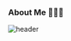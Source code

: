 ### About Me 👩🏻‍💻

![header](https://capsule-render.vercel.app/api?type=slice&color=auto&height=150&section=header&text=Lee%20Si%20Eun&fontSize=50&animation=fadeIn)
